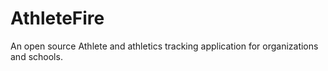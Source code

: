 # AthleteFire
An open source Athlete and athletics tracking application for organizations and schools.
